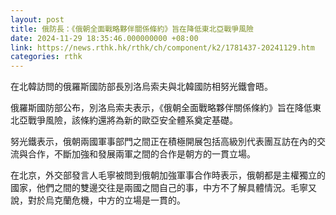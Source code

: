 ```yaml
---
layout: post
title: 俄防長：《俄朝全面戰略夥伴關係條約》旨在降低東北亞戰爭風險
date: 2024-11-29 18:35:46.000000000 +08:00
link: https://news.rthk.hk/rthk/ch/component/k2/1781437-20241129.htm
categories: rthk
---
```


在北韓訪問的俄羅斯國防部長別洛烏索夫與北韓國防相努光鐵會晤。

俄羅斯國防部公布，別洛烏索夫表示，《俄朝全面戰略夥伴關係條約》旨在降低東北亞戰爭風險，該條約還將為新的歐亞安全體系奠定基礎。

努光鐵表示，俄朝兩國軍事部門之間正在積極開展包括高級別代表團互訪在內的交流與合作，不斷加強和發展兩軍之間的合作是朝方的一貫立場。

在北京，外交部發言人毛寧被問到俄朝加強軍事合作時表示，俄朝都是主權獨立的國家，他們之間的雙邊交往是兩國之間自己的事，中方不了解具體情況。毛寧又說，對於烏克蘭危機，中方的立場是一貫的。
